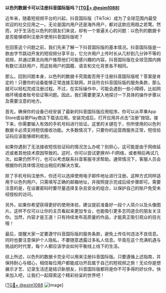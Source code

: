 **以色列数据卡可以注册抖音国际版吗？[[TG💪+ @esim1088](https://t.me/s/esim1088)]**

近年来，随着短视频平台的兴起，抖音国际版（TikTok）成为了全球范围内最受欢迎的社交应用之一。无论是国内用户还是海外用户，都对这款应用趋之若鹜。然而，对于生活在以色列的朋友们来说，却有一个普遍关心的问题：以色列的数据卡是否能够顺利注册并使用抖音国际版呢？

在回答这个问题之前，我们先来了解一下抖音国际版的基本情况。抖音国际版是一款由字节跳动开发的短视频分享平台，它允许用户上传时长从几秒到几分钟不等的视频，并通过算法向用户推荐他们可能感兴趣的内容。抖音国际版在全球范围内拥有数亿活跃用户，而这些用户的国籍、语言和文化背景各不相同。

那么，回到问题本身，以色列的数据卡究竟能否用于注册抖音国际版呢？答案是肯定的！只要你的设备能够正常连接互联网，并且符合抖音国际版的服务条款，那么就可以轻松完成注册过程。不过，在实际操作中，可能会遇到一些小障碍，比如网络环境或者账号验证等问题。因此，我们需要更深入地探讨一下具体的操作步骤以及需要注意的地方。

首先，确保你的设备已经安装了最新的抖音国际版应用程序。你可以从苹果App Store或谷歌Play商店下载该应用。安装完成后，打开应用并点击“注册”按钮。接下来，你需要输入有效的手机号码进行验证。这里的关键在于，你所使用的以色列数据卡必须支持短信接收功能。大多数情况下，只要你的运营商服务正常，短信验证码应该能够顺利收到。

如果你遇到了无法接收短信验证码的情况怎么办呢？别担心，这可能是由于网络延迟或者其他技术原因导致的。这时，你可以尝试更换Wi-Fi网络，或者稍后再试几次。如果仍然不行，也可以考虑联系抖音客服寻求帮助。通常情况下，客服人员会根据你的具体情况给出相应的解决方案。

除了手机号码注册外，你还可以选择使用电子邮件地址进行注册。这种方式同样适用于以色列用户。只需填写正确的邮箱地址，并按照提示完成后续步骤即可。需要注意的是，在设置密码时要尽量选择复杂且安全的组合，以保护自己的账户免受未经授权的访问。

另外，如果你希望获得更好的使用体验，建议提前准备好一段个人简介以及头像图片。这样不仅可以让你的主页看起来更加专业，也能吸引更多志同道合的朋友关注你。当然，内容才是王道！只有持续发布高质量的作品，才能真正吸引观众的目光哦！

最后，提醒大家一定要遵守抖音国际版的服务条款，避免上传任何违法不良信息。同时也要注意保护个人隐私，不要随意透露过多私人信息。毕竟在这个充满机遇与挑战的时代里，每个人都应该学会如何平衡线上线下的生活。

综上所述，以色列的数据卡完全可以用来注册抖音国际版。只要遵循上述指南，并保持耐心与细心，相信每位用户都能成功开启属于自己的短视频之旅！无论你是想展示才艺、记录生活还是结识新朋友，抖音国际版都将是你不可多得的好伙伴。快来加入吧，让我们一起探索这个精彩纷呈的世界吧！

[[TG💪+ @esim1088](https://t.me/s/esim1088) ![Image](https://i.postimg.cc/4NQfJmqS/Snipaste-2025-05-13-00-14-12.png)]